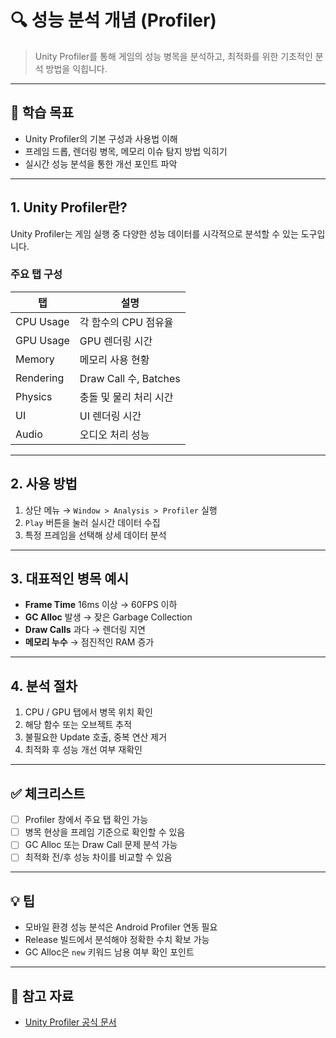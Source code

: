 # 🔍 성능 분석 개념 (Profiler)

> Unity Profiler를 통해 게임의 성능 병목을 분석하고, 최적화를 위한 기초적인 분석 방법을 익힙니다.

---

## 🎯 학습 목표

- Unity Profiler의 기본 구성과 사용법 이해
- 프레임 드롭, 렌더링 병목, 메모리 이슈 탐지 방법 익히기
- 실시간 성능 분석을 통한 개선 포인트 파악

---

## 1. Unity Profiler란?

Unity Profiler는 게임 실행 중 다양한 성능 데이터를 시각적으로 분석할 수 있는 도구입니다.

### 주요 탭 구성

| 탭 | 설명 |
|----|------|
| CPU Usage | 각 함수의 CPU 점유율 |
| GPU Usage | GPU 렌더링 시간 |
| Memory | 메모리 사용 현황 |
| Rendering | Draw Call 수, Batches |
| Physics | 충돌 및 물리 처리 시간 |
| UI | UI 렌더링 시간 |
| Audio | 오디오 처리 성능 |

---

## 2. 사용 방법

1. 상단 메뉴 → `Window > Analysis > Profiler` 실행
2. `Play` 버튼을 눌러 실시간 데이터 수집
3. 특정 프레임을 선택해 상세 데이터 분석

---

## 3. 대표적인 병목 예시

- **Frame Time** 16ms 이상 → 60FPS 이하
- **GC Alloc** 발생 → 잦은 Garbage Collection
- **Draw Calls** 과다 → 렌더링 지연
- **메모리 누수** → 점진적인 RAM 증가

---

## 4. 분석 절차

1. CPU / GPU 탭에서 병목 위치 확인
2. 해당 함수 또는 오브젝트 추적
3. 불필요한 Update 호출, 중복 연산 제거
4. 최적화 후 성능 개선 여부 재확인

---

## ✅ 체크리스트

- [ ] Profiler 창에서 주요 탭 확인 가능
- [ ] 병목 현상을 프레임 기준으로 확인할 수 있음
- [ ] GC Alloc 또는 Draw Call 문제 분석 가능
- [ ] 최적화 전/후 성능 차이를 비교할 수 있음

---

## 💡 팁

- 모바일 환경 성능 분석은 Android Profiler 연동 필요
- Release 빌드에서 분석해야 정확한 수치 확보 가능
- GC Alloc은 `new` 키워드 남용 여부 확인 포인트

---

## 🔗 참고 자료

- [Unity Profiler 공식 문서](https://docs.unity3d.com/Manual/Profiler.html)
